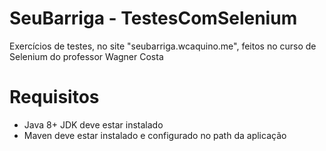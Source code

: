 # SeuBarriga - TestesComSelenium
Exercícios de testes, no site "seubarriga.wcaquino.me", feitos no curso de Selenium do professor Wagner Costa
# Requisitos
- Java 8+ JDK deve estar instalado
- Maven deve estar instalado e configurado no path da aplicação
